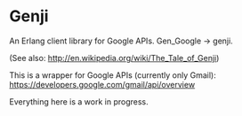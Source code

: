 Genji
=====

An Erlang client library for Google APIs. Gen_Google -> genji.  

(See also: http://en.wikipedia.org/wiki/The_Tale_of_Genji)

This is a wrapper for Google APIs (currently only Gmail): https://developers.google.com/gmail/api/overview

Everything here is a work in progress.
